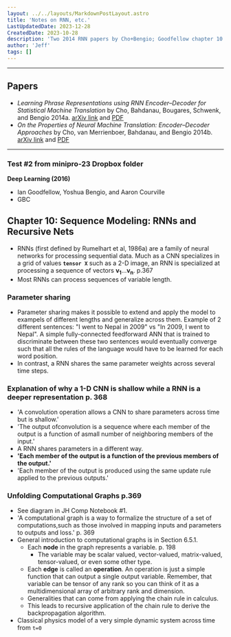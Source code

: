 ```yaml
---
layout: ../../layouts/MarkdownPostLayout.astro
title: 'Notes on RNN, etc.'
LastUpdatedDate: 2023-12-28
CreatedDate: 2023-10-28
description: 'Two 2014 RNN papers by Cho+Bengio; Goodfellow chapter 10'
author: 'Jeff'
tags: []
---
```


***
## Papers
* *Learning Phrase Representations using RNN Encoder–Decoder for Statistical Machine Translation* by Cho, Bahdanau, Bougares, Schwenk, and Bengio 2014a. [arXiv link](https://arxiv.org/abs/1406.1078) and [PDF](https://arxiv.org/pdf/1406.1078.pdf)
* *On the Properties of Neural Machine Translation: Encoder–Decoder Approaches* by Cho, van Merrienboer, Bahdanau, and Bengio 2014b. [arXiv link](https://arxiv.org/abs/1409.1259) and [PDF](https://arxiv.org/pdf/1409.1259.pdf)

***
### Test #2 from minipro-23 Dropbox folder
**Deep Learning (2016)** 
* Ian Goodfellow, Yoshua Bengio, and Aaron Courville
* GBC
## Chapter 10: Sequence Modeling: RNNs and Recursive Nets
* RNNs (first defined by Rumelhart et al, 1986a) are a family of neural networks for processing sequential data. Much as a CNN specializes in a grid of values **`tensor X`** such as a 2-D image, an RNN is specialized at processing a sequence of vectors **v<sub>1</sub>**...**v<sub>n</sub>**. p.367
* Most RNNs can process sequences of variable length.

### Parameter sharing
* Parameter sharing makes it possible to extend and apply the model to exampels of different lengths and generalize across them. Example of 2 different sentences: "I went to Nepal in 2009" vs "In 2009, I went to Nepal". A simple fully-connected feedforward ANN that is trained to discriminate between these two sentences would eventually converge such that all the rules of the language would have to be learned for each word position.
* In contrast, a RNN shares the same parameter weights across several time steps.

### Explanation of why a 1-D CNN is shallow while a RNN is a deeper representation p. 368
* 'A convolution operation allows a CNN to share parameters across time but is shallow.'
* 'The output ofconvolution is a sequence where each member of the output is a function of asmall number of neighboring members of the input.'
* A RNN shares parameters in a different way.
* **'Each member of the output is a function of the previous members of the output.'**
* 'Each member of the output is produced using the same update rule applied to the previous outputs.'

### Unfolding Computational Graphs p.369
* See diagram in JH Comp Notebook #1.
* 'A computational graph is a way to formalize the structure of a set of computations,such as those involved in mapping inputs and parameters to outputs and loss.' p. 369
* General introduction to computational graphs is in Section 6.5.1. 
	* Each **node** in the graph represents a variable. p. 198
		* The variable may be scalar valued, vector-valued, matrix-valued, tensor-valued, or even some other type.    
	* Each **edge** is called an **operation**. An operation is just a simple function that can output a single output variable. Remember, that variable can be tensor of any rank so you can think of it as a multidimensional array of arbitrary rank and dimension. 
	* Generalities that can come from applying the chain rule in calculus.
	* This leads to recursive application of the chain rule to derive the backpropagation algorithm.
* Classical physics model of a very simple dynamic system across time from `t=0`






